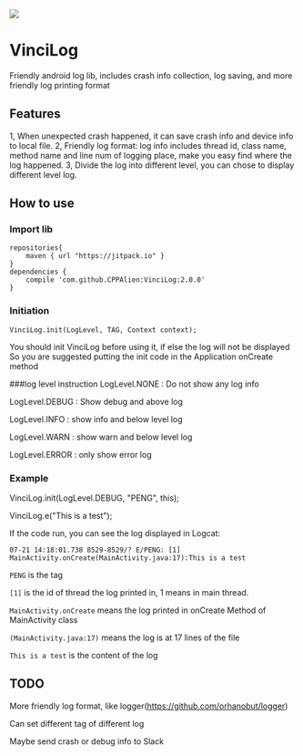 [![](https://jitpack.io/v/CPPAlien/VinciLog.svg)](https://jitpack.io/#CPPAlien/VinciLog)
# VinciLog

Friendly android log lib, includes crash info collection, log saving, and more friendly log printing format

## Features
1, When unexpected crash happened, it can save crash info and device info to local file.
2, Friendly log format: log info includes thread id, class name, method name and line num of logging place, make you easy find where the log happened.
3, Divide the log into different level, you can chose to display different level log.
## How to use

### Import lib
```
repositories{
    maven { url "https://jitpack.io" }
}
dependencies {
    compile 'com.github.CPPAlien:VinciLog:2.0.0'
}
```

### Initiation
```
VinciLog.init(LogLevel, TAG, Context context);
```
You should init VinciLog before using it, if else the log will not be displayed
So you are suggested putting the init code in the Application onCreate method

###log level instruction
LogLevel.NONE : Do not show any log info

LogLevel.DEBUG : Show debug and above log

LogLevel.INFO : show info and below level log

LogLevel.WARN  : show warn and below level log

LogLevel.ERROR : only show error log

### Example
VinciLog.init(LogLevel.DEBUG, "PENG", this);

VinciLog.e("This is a test");

If the code run, you can see the log displayed in Logcat:

`07-21 14:18:01.738 8529-8529/? E/PENG: [1] MainActivity.onCreate(MainActivity.java:17):This is a test`


`PENG` is the tag

`[1]` is the id of thread the log printed in, 1 means in main thread.

`MainActivity.onCreate` means the log printed in onCreate Method of MainActivity class

`(MainActivity.java:17)` means the log is at 17 lines of the file

`This is a test` is the content of the log

## TODO
More friendly log format, like logger(https://github.com/orhanobut/logger)

Can set different tag of different log

Maybe send crash or debug info to Slack
